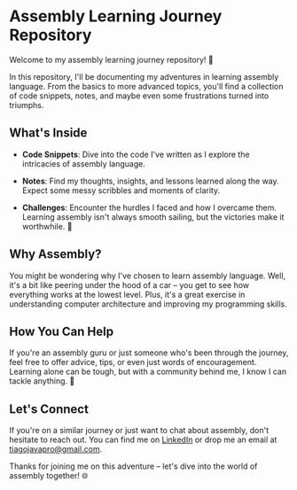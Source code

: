 # Assembly Learning Journey Repository

Welcome to my assembly learning journey repository! 🚀

In this repository, I'll be documenting my adventures in learning assembly language. From the basics to more advanced topics, you'll find a collection of code snippets, notes, and maybe even some frustrations turned into triumphs.

## What's Inside

- **Code Snippets**: Dive into the code I've written as I explore the intricacies of assembly language.
  
- **Notes**: Find my thoughts, insights, and lessons learned along the way. Expect some messy scribbles and moments of clarity.

- **Challenges**: Encounter the hurdles I faced and how I overcame them. Learning assembly isn't always smooth sailing, but the victories make it worthwhile. 💪

## Why Assembly?

You might be wondering why I've chosen to learn assembly language. Well, it's a bit like peering under the hood of a car – you get to see how everything works at the lowest level. Plus, it's a great exercise in understanding computer architecture and improving my programming skills.

## How You Can Help

If you're an assembly guru or just someone who's been through the journey, feel free to offer advice, tips, or even just words of encouragement. Learning alone can be tough, but with a community behind me, I know I can tackle anything. 🤝

## Let's Connect

If you're on a similar journey or just want to chat about assembly, don't hesitate to reach out. You can find me on [LinkedIn](https://www.linkedin.com/in/devtoliveira/) or drop me an email at [tiagojavapro@gmail.com](mailto:tiagojavapro@gmail.com).

Thanks for joining me on this adventure – let's dive into the world of assembly together! 🌐
